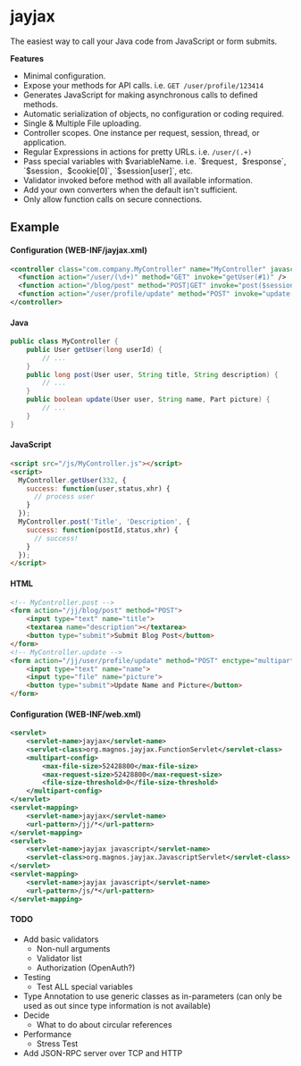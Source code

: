 jayjax
======

The easiest way to call your Java code from JavaScript or form submits. 

**Features**
- Minimal configuration.
- Expose your methods for API calls. i.e. `GET /user/profile/123414`
- Generates JavaScript for making asynchronous calls to defined methods.
- Automatic serialization of objects, no configuration or coding required.
- Single & Multiple File uploading.
- Controller scopes. One instance per request, session, thread, or application.
- Regular Expressions in actions for pretty URLs. i.e. `/user/(.+)`
- Pass special variables with $variableName. i.e. `$request`, `$response`, `$session`, `$cookie[0]`, `$session[user]`, etc.
- Validator invoked before method with all available information.
- Add your own converters when the default isn't sufficient.
- Only allow function calls on secure connections.

## Example

#### Configuration (WEB-INF/jayjax.xml)
```xml
<controller class="com.company.MyController" name="MyController" javascript="true">
  <function action="/user/(\d+)" method="GET" invoke="getUser(#1)" />
  <function action="/blog/post" method="POST|GET" invoke="post($session[user],title,description)" />
  <function action="/user/profile/update" method="POST" invoke="update($session[user],name,picture)" />
</controller>
```
#### Java
```java
public class MyController {
    public User getUser(long userId) {
        // ...
    }
    public long post(User user, String title, String description) {
        // ...
    }
    public boolean update(User user, String name, Part picture) {
        // ...
    }
}
```
#### JavaScript
```html
<script src="/js/MyController.js"></script>
<script>
  MyController.getUser(332, {
    success: function(user,status,xhr) {
      // process user
    }
  });
  MyController.post('Title', 'Description', {
    success: function(postId,status,xhr) {
      // success!
    }
  });
</script>
```
#### HTML
```html
<!-- MyController.post -->
<form action="/jj/blog/post" method="POST">
    <input type="text" name="title">
    <textarea name="description"></textarea>
    <button type="submit">Submit Blog Post</button>
</form>
<!-- MyController.update -->
<form action="/jj/user/profile/update" method="POST" enctype="multipart/form-data">
    <input type="text" name="name">
    <input type="file" name="picture">
    <button type="submit">Update Name and Picture</button>
</form>
```
#### Configuration (WEB-INF/web.xml)
```xml
<servlet>
    <servlet-name>jayjax</servlet-name>
    <servlet-class>org.magnos.jayjax.FunctionServlet</servlet-class>
    <multipart-config>
        <max-file-size>52428800</max-file-size>
        <max-request-size>52428800</max-request-size>
        <file-size-threshold>0</file-size-threshold>
    </multipart-config>
</servlet>
<servlet-mapping>
    <servlet-name>jayjax</servlet-name>
    <url-pattern>/jj/*</url-pattern>
</servlet-mapping>
<servlet>
    <servlet-name>jayjax javascript</servlet-name>
    <servlet-class>org.magnos.jayjax.JavascriptServlet</servlet-class>
</servlet>
<servlet-mapping>
    <servlet-name>jayjax javascript</servlet-name>
    <url-pattern>/js/*</url-pattern>
</servlet-mapping>
```

#### TODO
- Add basic validators
  - Non-null arguments
  - Validator list
  - Authorization (OpenAuth?)
- Testing
  - Test ALL special variables
- Type Annotation to use generic classes as in-parameters (can only be used as out since type information is not available)
- Decide
  - What to do about circular references
- Performance
  - Stress Test
- Add JSON-RPC server over TCP and HTTP
